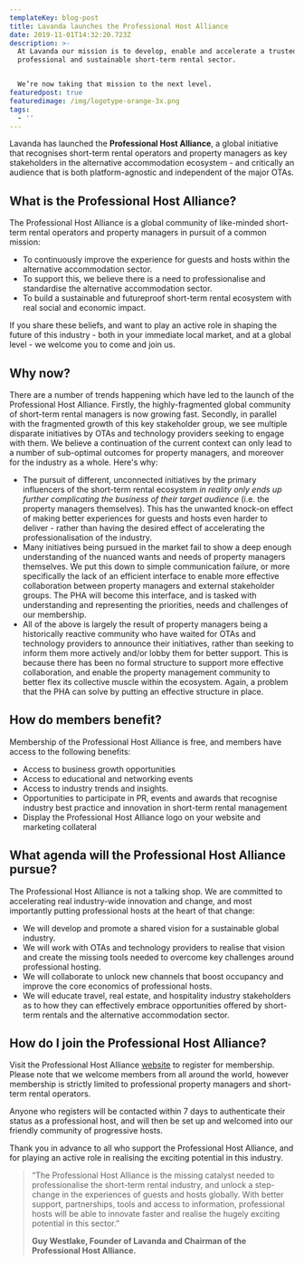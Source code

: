 ```yaml
---
templateKey: blog-post
title: Lavanda launches the Professional Host Alliance
date: 2019-11-01T14:32:20.723Z
description: >-
  At Lavanda our mission is to develop, enable and accelerate a trusted,
  professional and sustainable short-term rental sector.


  We’re now taking that mission to the next level.
featuredpost: true
featuredimage: /img/logotype-orange-3x.png
tags:
  - ''
---
```

Lavanda has launched the **Professional Host Alliance**, a global initiative that recognises short-term rental operators and property managers as key stakeholders in the alternative accommodation ecosystem - and critically an audience that is both platform-agnostic and independent of the major OTAs. 

## What is the Professional Host Alliance?

The Professional Host Alliance is a global community of like-minded short-term rental operators and property managers in pursuit of a common mission:

* To continuously improve the experience for guests and hosts within the alternative accommodation sector.
* To support this, we believe there is a need to professionalise and standardise the alternative accommodation sector.
* To build a sustainable and futureproof short-term rental ecosystem with real social and economic impact.

If you share these beliefs, and want to play an active role in shaping the future of this industry - both in your immediate local market, and at a global level - we welcome you to come and join us.



## Why now?

There are a number of trends happening which have led to the launch of the Professional Host Alliance. Firstly, the highly-fragmented global community of short-term rental managers is now growing fast.  Secondly, in parallel with the fragmented growth of this key stakeholder group, we see multiple disparate initiatives by OTAs and technology providers seeking to engage with them.  We believe a continuation of the current context can only lead to a number of sub-optimal outcomes for property managers, and moreover for the industry as a whole. Here's why:

* The pursuit of different, unconnected initiatives by the primary influencers of the short-term rental ecosystem _in reality only ends up further complicating the business of their target audience_ (i.e. the property managers themselves). This has the unwanted knock-on effect of making better experiences for guests and hosts even harder to deliver -  rather than having the desired effect of accelerating the professionalisation of the industry.
* Many initiatives being pursued in the market fail to show a deep enough understanding of the nuanced wants and needs of property managers themselves.  We put this down to simple communication failure, or more specifically the lack of an efficient interface to enable more effective collaboration between property managers and external stakeholder groups. The PHA will become this interface, and is tasked with understanding and representing the priorities, needs and challenges of our membership.
* All of the above is largely the result of property managers being a historically reactive community who have waited for OTAs and technology providers to announce their initiatives, rather than seeking to inform them more actively and/or lobby them for better support.  This is because there has been no formal structure to support more effective collaboration, and enable the property management community to better flex its collective muscle within the ecosystem. Again, a problem that the PHA can solve by putting an effective structure in place.



## How do members benefit?

Membership of the Professional Host Alliance is free, and members have access to the following benefits:

* Access to business growth opportunities
* Access to educational and networking events
* Access to industry trends and insights.
* Opportunities to participate in PR, events and awards that recognise industry best practice and innovation in short-term rental management
* Display the Professional Host Alliance logo on your website and marketing collateral

## What agenda will the Professional Host Alliance pursue?

The Professional Host Alliance is not a talking shop. We are committed to accelerating real industry-wide innovation and change, and most importantly putting professional hosts at the heart of that change: 

* We will develop and promote a shared vision for a sustainable global industry.
* We will work with OTAs and technology providers to realise that vision and create the missing tools needed to overcome key challenges around professional hosting.
* We will collaborate to unlock new channels that boost occupancy and improve the core economics of professional hosts.
* We will educate travel, real estate, and hospitality industry stakeholders as to how they can effectively embrace opportunities offered by short-term rentals and the alternative accommodation sector.

## How do I join the Professional Host Alliance?

Visit the Professional Host Alliance [website](https://professionalhostalliance.com/) to register for membership. Please note that we welcome members from all around the world, however membership is strictly limited to professional property managers and short-term rental operators. 

Anyone who registers will be contacted within 7 days to authenticate their status as a professional host, and will then be set up and welcomed into our friendly community of progressive hosts.

Thank you in advance to all who support the Professional Host Alliance, and for playing an active role in realising the exciting potential in this industry.

> “The Professional Host Alliance is the missing catalyst needed to professionalise the short-term rental industry, and unlock a step-change in the experiences of guests and hosts globally. With better support, partnerships, tools and access to information, professional hosts will be able to innovate faster and realise the hugely exciting potential in this sector.” 
>
> **Guy Westlake, Founder of Lavanda and Chairman of the Professional Host Alliance.**
